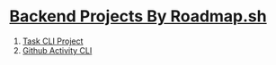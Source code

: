 # [Backend Projects By Roadmap.sh](https://roadmap.sh/backend/projects)

1. [Task CLI Project](/task-cli/README.md)
2. [Github Activity CLI](/github-activity/README.md)

